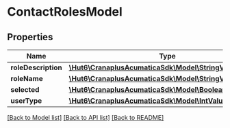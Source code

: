 # ContactRolesModel

## Properties
Name | Type | Description | Notes
------------ | ------------- | ------------- | -------------
**roleDescription** | [**\Hut6\CranaplusAcumaticaSdk\Model\StringValueModel**](StringValueModel.md) |  | [optional] 
**roleName** | [**\Hut6\CranaplusAcumaticaSdk\Model\StringValueModel**](StringValueModel.md) |  | [optional] 
**selected** | [**\Hut6\CranaplusAcumaticaSdk\Model\BooleanValueModel**](BooleanValueModel.md) |  | [optional] 
**userType** | [**\Hut6\CranaplusAcumaticaSdk\Model\IntValueModel**](IntValueModel.md) |  | [optional] 

[[Back to Model list]](../README.md#documentation-for-models) [[Back to API list]](../README.md#documentation-for-api-endpoints) [[Back to README]](../README.md)


